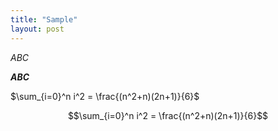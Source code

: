 ```yaml
---
title: "Sample"
layout: post
---
```



*ABC*

***ABC***

$\sum_{i=0}^n i^2 = \frac{(n^2+n)(2n+1)}{6}$



$$\sum_{i=0}^n i^2 = \frac{(n^2+n)(2n+1)}{6}$$


